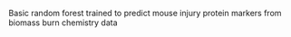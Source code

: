 Basic random forest trained to predict mouse injury protein markers from biomass burn chemistry data
